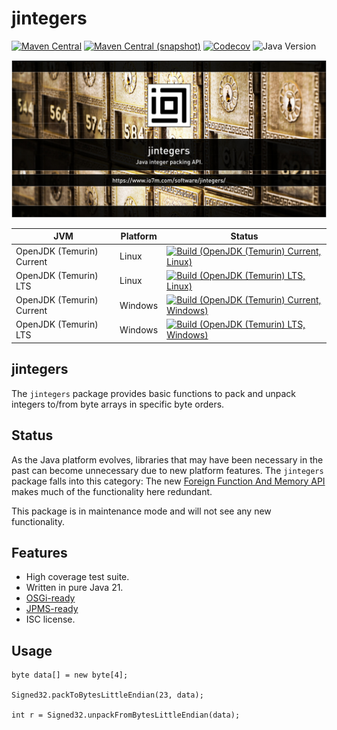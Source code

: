 jintegers
===

[![Maven Central](https://img.shields.io/maven-central/v/com.io7m.jintegers/com.io7m.jintegers.svg?style=flat-square)](http://search.maven.org/#search%7Cga%7C1%7Cg%3A%22com.io7m.jintegers%22)
[![Maven Central (snapshot)](https://img.shields.io/nexus/s/com.io7m.jintegers/com.io7m.jintegers?server=https%3A%2F%2Fs01.oss.sonatype.org&style=flat-square)](https://s01.oss.sonatype.org/content/repositories/snapshots/com/io7m/jintegers/)
[![Codecov](https://img.shields.io/codecov/c/github/io7m-com/jintegers.svg?style=flat-square)](https://codecov.io/gh/io7m-com/jintegers)
![Java Version](https://img.shields.io/badge/21-java?label=java&color=007fff)

![com.io7m.jintegers](./src/site/resources/jintegers.jpg?raw=true)

| JVM | Platform | Status |
|-----|----------|--------|
| OpenJDK (Temurin) Current | Linux | [![Build (OpenJDK (Temurin) Current, Linux)](https://img.shields.io/github/actions/workflow/status/io7m-com/jintegers/main.linux.temurin.current.yml)](https://www.github.com/io7m-com/jintegers/actions?query=workflow%3Amain.linux.temurin.current)|
| OpenJDK (Temurin) LTS | Linux | [![Build (OpenJDK (Temurin) LTS, Linux)](https://img.shields.io/github/actions/workflow/status/io7m-com/jintegers/main.linux.temurin.lts.yml)](https://www.github.com/io7m-com/jintegers/actions?query=workflow%3Amain.linux.temurin.lts)|
| OpenJDK (Temurin) Current | Windows | [![Build (OpenJDK (Temurin) Current, Windows)](https://img.shields.io/github/actions/workflow/status/io7m-com/jintegers/main.windows.temurin.current.yml)](https://www.github.com/io7m-com/jintegers/actions?query=workflow%3Amain.windows.temurin.current)|
| OpenJDK (Temurin) LTS | Windows | [![Build (OpenJDK (Temurin) LTS, Windows)](https://img.shields.io/github/actions/workflow/status/io7m-com/jintegers/main.windows.temurin.lts.yml)](https://www.github.com/io7m-com/jintegers/actions?query=workflow%3Amain.windows.temurin.lts)|

## jintegers

The `jintegers` package provides basic functions to pack and unpack integers
to/from byte arrays in specific byte orders.

## Status

As the Java platform evolves, libraries that may have been necessary in the
past can become unnecessary due to new platform features. The `jintegers`
package falls into this category: The new
[Foreign Function And Memory API](https://openjdk.org/jeps/424) makes much
of the functionality here redundant.

This package is in maintenance mode and will not see any new functionality.

## Features

* High coverage test suite.
* Written in pure Java 21.
* [OSGi-ready](https://www.osgi.org/)
* [JPMS-ready](https://en.wikipedia.org/wiki/Java_Platform_Module_System)
* ISC license.

## Usage

```
byte data[] = new byte[4];

Signed32.packToBytesLittleEndian(23, data);

int r = Signed32.unpackFromBytesLittleEndian(data);
```

